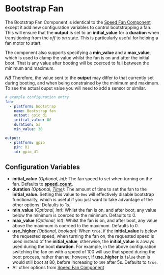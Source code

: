 # Bootstrap Fan

The Bootstrap Fan Component is identical to the [Speed Fan Component](https://esphome.io/components/fan/speed.html) except it add new configuration variables to control bootstrapping a fan.  This will ensure that the **output** is set to an **initial_value** for a **duration** when transitioning from the *off* to *on* state.  This is particularly useful for helping a fan motor to start.

The component also supports specifying a **min_value** and a **max_value**, which is used to clamp the value whilst the fan is on and after the initial boot. That is any value after booting will be coerced to fall between the minimum and maximum.

*NB* Therefore, the value sent to the **output** may differ to that currently set during booting, and when being constrained by the minimum and maximum.  To see the actual ouput value you will need to add a sensor or similar.

```yaml
# example configuration entry
fan:
  - platform: bootstrap
    name: Bootstrap fan
    output: gpio_d1
    initial_value: 80
    duration: 5s
    min_value: 30

output:
  - platform: gpio
    pin: D1
    id: gpio_d1
```

## Configuration Variables

* **initial_value** *(Optional, int)*: The fan speed to set when turning on the fan.  Defaults to [**speed_count**](https://esphome.io/components/fan/speed.html).
* **duration** *(Optional, [Time](https://esphome.io/guides/configuration-types#config-time))*: The amount of time to set the fan to the **initial_value**.  Setting this value to `0ms` will effectively disable bootstrap functionality, which is useful if you just want to take advantage of the other options. Defaults to 1s.
* **min_value** *(Optional, int)*: Whilst the fan is on, and after boot, any value below the minimum is coerced to the minimum. Defaults to 0.
* **max_value** *(Optional, int)*: Whilst the fan is on, and after boot, any value above the maximum is coerced to the maximum. Defaults to 0.
* **use_higher** *(Optional, boolean)*: When `true`, if the **initial_value** is below the requested speed, when turning the fan on, the requested speed is used instead of the **initial_value**; otherwise, the **initial_value** is always used during the boot **duration**.  For example, in the above configuration switching the fan on with a speed of 100 will use that speed during the boot process, rather than `80`; however, if **use_higher** is `false` then is would still boot at 80, before increasing to `100` after 5s. Defaults to `true`.
* All other options from [Speed Fan Component](https://esphome.io/components/fan/speed.html)

